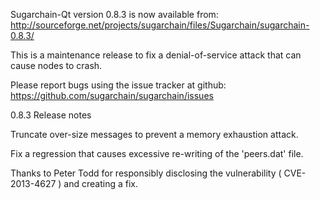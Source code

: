 Sugarchain-Qt version 0.8.3 is now available from:
  http://sourceforge.net/projects/sugarchain/files/Sugarchain/sugarchain-0.8.3/

This is a maintenance release to fix a denial-of-service attack that
can cause nodes to crash.

Please report bugs using the issue tracker at github:
  https://github.com/sugarchain/sugarchain/issues

0.8.3 Release notes

Truncate over-size messages to prevent a memory exhaustion attack.

Fix a regression that causes excessive re-writing of the 'peers.dat' file.


Thanks to Peter Todd for responsibly disclosing the vulnerability
( CVE-2013-4627 ) and creating a fix.
